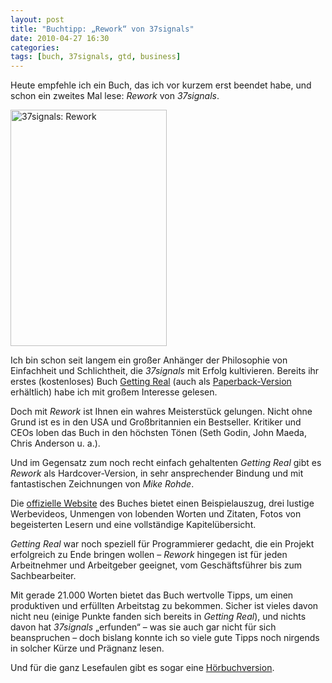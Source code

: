 ```yaml
---
layout: post
title: "Buchtipp: „Rework“ von 37signals"
date: 2010-04-27 16:30
categories:
tags: [buch, 37signals, gtd, business]
---
```


Heute empfehle ich ein Buch, das ich vor kurzem erst beendet habe, und schon ein zweites Mal lese: *Rework* von *37signals*.

<!-- more -->

<a href="http://www.amazon.de/gp/product/0307463745?ie=UTF8&tag=kogakurede-21&linkCode=as2&camp=1638&creative=19454&creativeASIN=0307463745"><img class="border rechts" width="250" height="378" src="http://stefanimhoff.de/images/notizbuch/rework.png" alt="37signals: Rework" /></a>

Ich bin schon seit langem ein großer Anhänger der Philosophie von Einfachheit und Schlichtheit, die *37signals* mit Erfolg kultivieren. Bereits ihr erstes (kostenloses) Buch [Getting Real](http://gettingreal.37signals.com/) (auch als [Paperback-Version](http://www.amazon.de/gp/product/0578012812?ie=UTF8&amp;tag=kogakurede-21&amp;linkCode=as2&amp;camp=1638&amp;creative=19454&amp;creativeASIN=0578012812) erhältlich) habe ich mit großem Interesse gelesen.

Doch mit *Rework* ist Ihnen ein wahres Meisterstück gelungen. Nicht ohne Grund ist es in den USA und Großbritannien ein Bestseller. Kritiker und CEOs loben das Buch in den höchsten Tönen (Seth Godin, John Maeda, Chris Anderson u. a.).

Und im Gegensatz zum noch recht einfach gehaltenten *Getting Real* gibt es  *Rework* als Hardcover-Version, in sehr ansprechender Bindung und mit fantastischen Zeichnungen von *Mike Rohde*.

Die [offizielle Website](http://37signals.com/rework/) des Buches bietet einen Beispielauszug, drei lustige Werbevideos, Unmengen von lobenden Worten und Zitaten, Fotos von begeisterten Lesern und eine vollständige Kapitelübersicht.

*Getting Real* war noch speziell für Programmierer gedacht, die ein Projekt erfolgreich zu Ende bringen wollen – *Rework* hingegen ist für jeden Arbeitnehmer und Arbeitgeber geeignet, vom Geschäftsführer bis zum Sachbearbeiter.

Mit gerade 21.000 Worten bietet das Buch wertvolle Tipps, um einen produktiven und erfüllten Arbeitstag zu bekommen. Sicher ist vieles davon nicht neu (einige Punkte fanden sich bereits in *Getting Real*), und nichts davon hat *37signals* „erfunden“ – was sie auch gar nicht für sich beanspruchen – doch bislang konnte ich so viele gute Tipps noch nirgends in solcher Kürze und Prägnanz lesen.

Und für die ganz Lesefaulen gibt es sogar eine [Hörbuchversion](http://www.amazon.de/gp/product/0307704513?ie=UTF8&amp;tag=stefanimhoffde-21&amp;linkCode=as2&amp;camp=1638&amp;creative=19454&amp;creativeASIN=0307704513).
